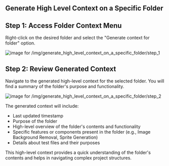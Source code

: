 

  ## Generate High Level Context on a Specific Folder

## Step 1: Access Folder Context Menu

Right-click on the desired folder and select the "Generate context for folder" option.

![image for /img/generate_high_level_context_on_a_specific_folder/step_1](/img/generate_high_level_context_on_a_specific_folder/step_1.png)

## Step 2: Review Generated Context

Navigate to the generated high-level context for the selected folder. You will find a summary of the folder's purpose and functionality.

![image for /img/generate_high_level_context_on_a_specific_folder/step_2](/img/generate_high_level_context_on_a_specific_folder/step_2.png)

The generated context will include:

- Last updated timestamp
- Purpose of the folder
- High-level overview of the folder's contents and functionality
- Specific features or components present in the folder (e.g., Image Background Removal, Sprite Generation)
- Details about test files and their purposes

This high-level context provides a quick understanding of the folder's contents and helps in navigating complex project structures.

  